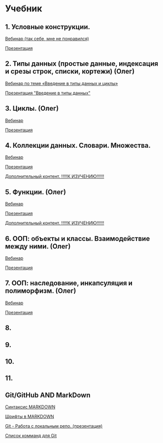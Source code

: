 # Учебник

## 1. Условные конструкции.
[Вебинар (так себе, мне не понравился)](https://netology.ru/profile/program/py-70/lessons/212652/lesson_items/1124286)

[Презентация](https://netology.ru/profile/program/py-70/lessons/212652/lesson_items/1124288)

## 2. Типы данных (простые данные, индексация и срезы строк, списки, кортежи) (Олег)
[Вебинар по теме «Введение в типы данных и циклы»](https://netology.ru/profile/program/py-70/lessons/212653/lesson_items/1124290)

[Презентация "Введение в типы данных"](https://netology.ru/profile/program/py-70/lessons/212653/lesson_items/1124292)

## 3. Циклы. (Олег)
[Вебинар](https://netology.ru/profile/program/py-70/lessons/212654/lesson_items/1124293)

[Презентация](https://netology.ru/profile/program/py-70/lessons/212654/lesson_items/1124295)


## 4. Коллекции данных. Словари. Множества.
[Вебинар](https://netology.ru/profile/program/py-70/lessons/212655/lesson_items/1124297)

[Презентация](https://netology.ru/profile/program/py-70/lessons/212655/lesson_items/1124299)

[Дополнительный контент. !!!!!К ИЗУЧЕНИЮ!!!!!!](https://netology.ru/profile/program/py-70/lessons/212655/lesson_items/1124300)

## 5. Функции. (Олег)
[Вебинар](https://netology.ru/profile/program/py-70/schedule)

[Презентация](https://netology.ru/profile/program/py-70/lessons/212656/lesson_items/1124304)

[Дополнительный контент. !!!!!К ИЗУЧЕНИЮ!!!!!!](https://netology.ru/profile/program/py-70/lessons/212656/lesson_items/1124305)

## 6. ООП: объекты и классы. Взаимодействие между ними. (Олег)
[Вебинар](https://netology.ru/profile/program/py-70/lessons/212657/lesson_items/1124307)

[Презентация](https://netology.ru/profile/program/py-70/lessons/212657/lesson_items/1231477)

## 7. ООП: наследование, инкапсуляция и полиморфизм. (Олег)
[Вебинар](https://netology.ru/profile/program/py-70/lessons/212658/lesson_items/1124313)

[Презентация](https://netology.ru/profile/program/py-70/lessons/212658/lesson_items/1124315)

## 8.
## 9.
## 10.
## 11.














## Git/GitHub AND MarkDown
[Синтаксис MARKDOWN][def]

[Шрифты в MARKDOWN](https://russianblogs.com/article/966215760/)

[def]: https://docs.github.com/en/get-started/writing-on-github/getting-started-with-writing-and-formatting-on-github/basic-writing-and-formatting-syntax

[Git - Работа с локальным репо. (презентация)](https://netology.ru/profile/program/git-59/lessons/227666/lesson_items/1205961)

[Список комманд для Git](https://github.com/cyberspacedk/Git-commands)
